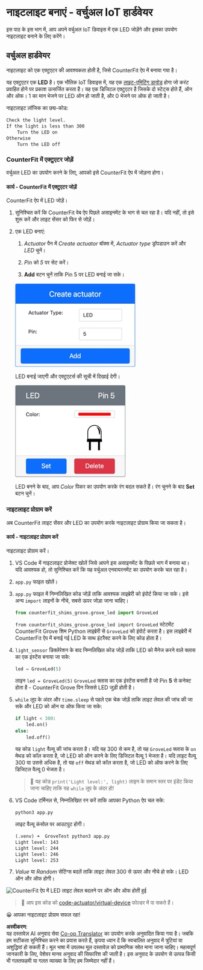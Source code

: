 <!--
CO_OP_TRANSLATOR_METADATA:
{
  "original_hash": "9c640f93263fd9adbfda920739e09feb",
  "translation_date": "2025-08-25T17:23:42+00:00",
  "source_file": "1-getting-started/lessons/3-sensors-and-actuators/virtual-device-actuator.md",
  "language_code": "hi"
}
-->
# नाइटलाइट बनाएं - वर्चुअल IoT हार्डवेयर

इस पाठ के इस भाग में, आप अपने वर्चुअल IoT डिवाइस में एक LED जोड़ेंगे और इसका उपयोग नाइटलाइट बनाने के लिए करेंगे।

## वर्चुअल हार्डवेयर

नाइटलाइट को एक एक्टुएटर की आवश्यकता होती है, जिसे CounterFit ऐप में बनाया गया है।

यह एक्टुएटर एक **LED** है। एक भौतिक IoT डिवाइस में, यह एक [लाइट-एमिटिंग डायोड](https://wikipedia.org/wiki/Light-emitting_diode) होगा जो करंट प्रवाहित होने पर प्रकाश उत्सर्जित करता है। यह एक डिजिटल एक्टुएटर है जिसके दो स्टेट्स होते हैं, ऑन और ऑफ। 1 का मान भेजने पर LED ऑन हो जाती है, और 0 भेजने पर ऑफ हो जाती है।

नाइटलाइट लॉजिक का छद्म-कोड:

```output
Check the light level.
If the light is less than 300
    Turn the LED on
Otherwise
    Turn the LED off
```

### CounterFit में एक्टुएटर जोड़ें

वर्चुअल LED का उपयोग करने के लिए, आपको इसे CounterFit ऐप में जोड़ना होगा।

#### कार्य - CounterFit में एक्टुएटर जोड़ें

CounterFit ऐप में LED जोड़ें।

1. सुनिश्चित करें कि CounterFit वेब ऐप पिछले असाइनमेंट के भाग से चल रहा है। यदि नहीं, तो इसे शुरू करें और लाइट सेंसर को फिर से जोड़ें।

1. एक LED बनाएं:

    1. *Actuator* पैन में *Create actuator* बॉक्स में, *Actuator type* ड्रॉपडाउन करें और *LED* चुनें।

    1. *Pin* को *5* पर सेट करें।

    1. **Add** बटन चुनें ताकि Pin 5 पर LED बनाई जा सके।

    ![LED सेटिंग्स](../../../../../translated_images/counterfit-create-led.ba9db1c9b8c622a635d6dfae5cdc4e70c2b250635bd4f0601c6cf0bd22b7ba46.hi.png)

    LED बनाई जाएगी और एक्टुएटर्स की सूची में दिखाई देगी।

    ![बनी हुई LED](../../../../../translated_images/counterfit-led.c0ab02de6d256ad84d9bad4d67a7faa709f0ea83e410cfe9b5561ef0cef30b1c.hi.png)

    LED बनने के बाद, आप *Color* पिकर का उपयोग करके रंग बदल सकते हैं। रंग चुनने के बाद **Set** बटन चुनें।

### नाइटलाइट प्रोग्राम करें

अब CounterFit लाइट सेंसर और LED का उपयोग करके नाइटलाइट प्रोग्राम किया जा सकता है।

#### कार्य - नाइटलाइट प्रोग्राम करें

नाइटलाइट प्रोग्राम करें।

1. VS Code में नाइटलाइट प्रोजेक्ट खोलें जिसे आपने इस असाइनमेंट के पिछले भाग में बनाया था। यदि आवश्यक हो, तो सुनिश्चित करें कि यह वर्चुअल एनवायरनमेंट का उपयोग करके चल रहा है।

1. `app.py` फाइल खोलें।

1. `app.py` फाइल में निम्नलिखित कोड जोड़ें ताकि आवश्यक लाइब्रेरी को इंपोर्ट किया जा सके। इसे अन्य `import` लाइनों के नीचे, सबसे ऊपर जोड़ा जाना चाहिए।

    ```python
    from counterfit_shims_grove.grove_led import GroveLed
    ```

    `from counterfit_shims_grove.grove_led import GroveLed` स्टेटमेंट CounterFit Grove शिम Python लाइब्रेरी से `GroveLed` को इंपोर्ट करता है। इस लाइब्रेरी में CounterFit ऐप में बनाई गई LED के साथ इंटरैक्ट करने के लिए कोड होता है।

1. `light_sensor` डिक्लेरेशन के बाद निम्नलिखित कोड जोड़ें ताकि LED को मैनेज करने वाले क्लास का एक इंस्टेंस बनाया जा सके:

    ```python
    led = GroveLed(5)
    ```

    लाइन `led = GroveLed(5)` `GroveLed` क्लास का एक इंस्टेंस बनाती है जो Pin **5** से कनेक्ट होता है - CounterFit Grove पिन जिससे LED जुड़ी होती है।

1. `while` लूप के अंदर और `time.sleep` से पहले एक चेक जोड़ें ताकि लाइट लेवल की जांच की जा सके और LED को ऑन या ऑफ किया जा सके:

    ```python
    if light < 300:
        led.on()
    else:
        led.off()
    ```

    यह कोड `light` वैल्यू की जांच करता है। यदि यह 300 से कम है, तो यह `GroveLed` क्लास के `on` मेथड को कॉल करता है, जो LED को ऑन करने के लिए डिजिटल वैल्यू 1 भेजता है। यदि लाइट वैल्यू 300 या उससे अधिक है, तो यह `off` मेथड को कॉल करता है, जो LED को ऑफ करने के लिए डिजिटल वैल्यू 0 भेजता है।

    > 💁 यह कोड `print('Light level:', light)` लाइन के समान स्तर पर इंडेंट किया जाना चाहिए ताकि यह `while` लूप के अंदर हो!

1. VS Code टर्मिनल से, निम्नलिखित रन करें ताकि आपका Python ऐप चल सके:

    ```sh
    python3 app.py
    ```

    लाइट वैल्यू कंसोल पर आउटपुट होगी।

    ```output
    (.venv) ➜  GroveTest python3 app.py 
    Light level: 143
    Light level: 244
    Light level: 246
    Light level: 253
    ```

1. *Value* या *Random* सेटिंग्स बदलें ताकि लाइट लेवल 300 से ऊपर और नीचे हो सके। LED ऑन और ऑफ होगी।

![CounterFit ऐप में LED लाइट लेवल बदलने पर ऑन और ऑफ होती हुई](../../../../../images/virtual-device-running-assignment-1-1.gif)

> 💁 आप इस कोड को [code-actuator/virtual-device](../../../../../1-getting-started/lessons/3-sensors-and-actuators/code-actuator/virtual-device) फोल्डर में पा सकते हैं।

😀 आपका नाइटलाइट प्रोग्राम सफल रहा!

**अस्वीकरण**:  
यह दस्तावेज़ AI अनुवाद सेवा [Co-op Translator](https://github.com/Azure/co-op-translator) का उपयोग करके अनुवादित किया गया है। जबकि हम सटीकता सुनिश्चित करने का प्रयास करते हैं, कृपया ध्यान दें कि स्वचालित अनुवाद में त्रुटियां या अशुद्धियां हो सकती हैं। मूल भाषा में उपलब्ध मूल दस्तावेज़ को प्रामाणिक स्रोत माना जाना चाहिए। महत्वपूर्ण जानकारी के लिए, पेशेवर मानव अनुवाद की सिफारिश की जाती है। इस अनुवाद के उपयोग से उत्पन्न किसी भी गलतफहमी या गलत व्याख्या के लिए हम जिम्मेदार नहीं हैं।